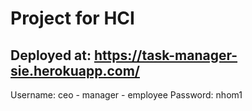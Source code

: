 # Project for HCI

## Deployed at: https://task-manager-sie.herokuapp.com/

Username: ceo - manager - employee
Password: nhom1
